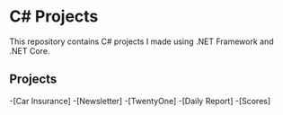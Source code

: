 # C# Projects
This repository contains C# projects I made using .NET Framework and .NET Core.

## Projects
-[Car Insurance]
-[Newsletter]
-[TwentyOne]
-[Daily Report]
-[Scores]
